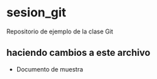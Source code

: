# sesion_git
Repositorio de ejemplo de la clase Git

## haciendo cambios a este archivo
- Documento de muestra

